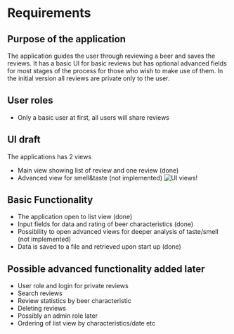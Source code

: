 # Requirements

## Purpose of the application
The application guides the user through reviewing a beer and saves the reviews. It has a basic UI for basic reviews but has optional advanced fields for most stages of the process for those who wish to make use of them. In the initial version all reviews are private only to the user.
## User roles
- Only a basic user at first, all users will share reviews
 
## UI draft
The applications has 2 views
- Main view showing list of review and one review (done)
- Advanced view for smell&taste (not implemented)
![UI views!](https://github.com/JuusoVe/ot-harjoitustyo/blob/master/documentation/ui_views.jpg?raw=true)
## Basic Functionality
- The application open to list view (done)
- Input fields for data and rating of beer characteristics (done)
- Possibility to open advanced views for deeper analysis of taste/smell (not implemented)
- Data is saved to a file and retrieved upon start up (done)
## Possible advanced functionality added later
- User role and login for private reviews
- Search reviews
- Review statistics by beer characteristic
- Deleting reviews
- Possibly an admin role later
- Ordering of list view by characteristics/date etc
